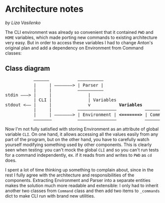 # Architecture notes 
*by Liza Vasilenko*

The CLI environment was already so convenient that it contained `PWD` and `HOME` variables, 
which made porting new commands to existing architecture very easy. But in order to access 
these variables I had to change Anton's original plan and add a dependency on Environment 
from Command classes:

## Class diagram

<pre>
           ––––––           ––––––––––
           |     | –––––––> | Parser |
           |     |          ––––––––––
stdin –––> |     |              |
           | CLI |              | Variables
stdout <–– |     |              v           <b>Variables</b>
           |     |          –––––––––––––––           –––––––––––
           |     | –––––––> | Environment | <b><=======></b> | Command |
           –––––––          –––––––––––––––           –––––––––––
</pre>

Now I'm not fully satisfied with storing Environment as an attribute of global variable `CLI`. 
On one hand, it allows accessing all the values easily from any part of the program, but 
on the other hand, you have to carefully watch yourself modifying something used by other components.
This is clearly seen when testing: you can't mock the global `CLI` and so you can't run tests 
for a command independently, ex. if it reads from and writes to `PWD` as `cd` does.

I spent a lot of time thinking up something to complain about, since in the rest I fully agree 
with the architecture and responsibilities of the components. Extracting Environment and Parser 
into a separate entities makes the solution much more readable and extensible: I only had to inherit
another two classes from `Command` class and then add two items to `_commands` dict to make CLI run
with brand new utilities.

